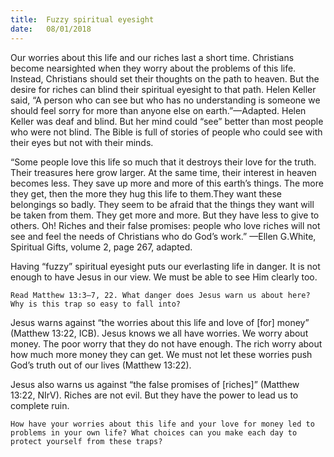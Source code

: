 ```yaml
---
title:  Fuzzy spiritual eyesight
date:   08/01/2018
---
```


Our worries about this life and our riches last a short time. Christians become nearsighted when they worry about the problems of this life. Instead, Christians should set their thoughts on the path to heaven. But the desire for riches can blind their spiritual eyesight to that path. Helen Keller said, “A person who can see but who has no understanding is someone we should feel sorry for more than anyone else on earth.”—Adapted. Helen Keller was deaf and blind. But her mind could “see” better than most people who were not blind. The Bible is full of stories of people who could see with their eyes but not with their minds. 

“Some people love this life so much that it destroys their love for the truth. Their treasures here grow larger. At the same time, their interest in heaven becomes less. They save up more and more of this earth’s things. The more they get, then the more they hug this life to them.They want these belongings so badly. They seem to be afraid that the things they want will be taken from them. They get more and more. But they have less to give to others. Oh! Riches and their false promises: people who love riches will not see and feel the needs of Christians who do God’s work.” —Ellen G.White, Spiritual Gifts, volume 2, page 267, adapted. 

Having “fuzzy” spiritual eyesight puts our everlasting life in danger. It is not enough to have Jesus in our view. We must be able to see Him clearly too. 

`Read Matthew 13:3–7, 22. What danger does Jesus warn us about here? Why is this trap so easy to fall into?` 

Jesus warns against “the worries about this life and love of [for] money” (Matthew 13:22, ICB). Jesus knows we all have worries. We worry about money. The poor worry that they do not have enough. The rich worry about how much more money they can get. We must not let these worries push God’s truth out of our lives (Matthew 13:22). 

Jesus also warns us against “the false promises of [riches]” (Matthew 13:22, NIrV). Riches are not evil. But they have the power to lead us to complete ruin. 

`How have your worries about this life and your love for money led to problems in your own life? What choices can you make each day to protect yourself from these traps?`